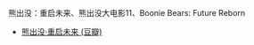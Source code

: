 熊出没：重启未来、熊出没大电影11、Boonie Bears: Future Reborn
- [熊出没·重启未来 (豆瓣)](https://movie.douban.com/subject/36970301/)

